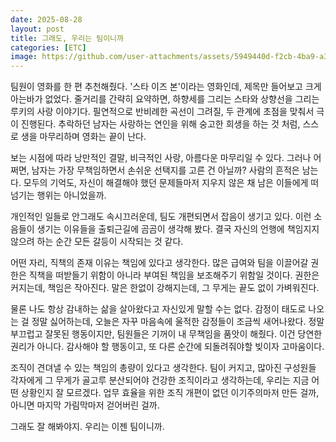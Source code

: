 ```yaml
---
date: 2025-08-28
layout: post
title: 그래도, 우리는 팀이니까
categories: [ETC]
image: https://github.com/user-attachments/assets/5949440d-f2cb-4ba9-a3ec-baa15aa9a05c
---
```


팀원이 영화를 한 편 추천해줬다. '스타 이즈 본'이라는 영화인데, 제목만 들어보고 크게 아는바가 없었다.
줄거리를 간략히 요약하면, 하향세를 그리는 스타와 상향선을 그리는 루키의 사랑 이야기다. 필연적으로 반비례한 곡선이 그려질, 두 관계에 초점을 맞춰서 극이 진행된다.
추락하던 남자는 사랑하는 연인을 위해 숭고한 희생을 하는 것 처럼, 스스로 생을 마무리하며 영화는 끝이 난다.

보는 시점에 따라 낭만적인 결말, 비극적인 사랑, 아름다운 마무리일 수 있다. 
그러나 어쩌면, 남자는 가장 무책임하면서 손쉬운 선택지를 고른 건 아닐까?
사람의 흔적은 남는다. 모두의 기억도, 자신이 해결해야 했던 문제들마저 지우지 않은 채 남은 이들에게 떠넘기는 행위는 아니었을까.

개인적인 일들로 안그래도 속시끄러운데, 팀도 개편되면서 잡음이 생기고 있다. 
이런 소음들이 생기는 이유들을 출퇴근길에 곰곰이 생각해 봤다. 
결국 자신의 언행에 책임지지 않으려 하는 순간 모든 갈등이 시작되는 것 같다.

어떤 자리, 직책의 존재 이유는 책임에 있다고 생각한다. 
많은 급여와 팀을 이끌어갈 권한은 직책을 떠받들기 위함이 아니라 부여된 책임을 보조해주기 위함일 것이다.
권한은 커지는데, 책임은 작아진다.
말은 한없이 강해지는데, 그 무게는 끝도 없이 가벼워진다.

물론 나도 항상 감내하는 삶을 살아왔다고 자신있게 말할 수는 없다.
감정이 태도로 나오는 걸 정말 싫어하는데, 오늘은 자꾸 마음속에 울적한 감정들이 조금씩 새어나왔다.
정말 부끄럽고 잘못된 행동이지만, 팀원들은 기꺼이 내 무책임을 품앗이 해줬다.
이건 당연한 권리가 아니다. 감사해야 할 행동이고, 또 다른 순간에 되돌려줘야할 빚이자 고마움이다.

조직이 견뎌낼 수 있는 책임의 총량이 있다고 생각한다. 
팀이 커지고, 많아진 구성원들 각자에게 그 무게가 골고루 분산되어야 건강한 조직이라고 생각하는데, 
우리는 지금 어떤 상황인지 잘 모르겠다.
업무 효율을 위한 조직 개편이 없던 이기주의마저 만든 걸까, 아니면 마지막 가림막마저 걷어버린 걸까.

그래도 잘 해봐야지. 우리는 이젠 팀이니까.

